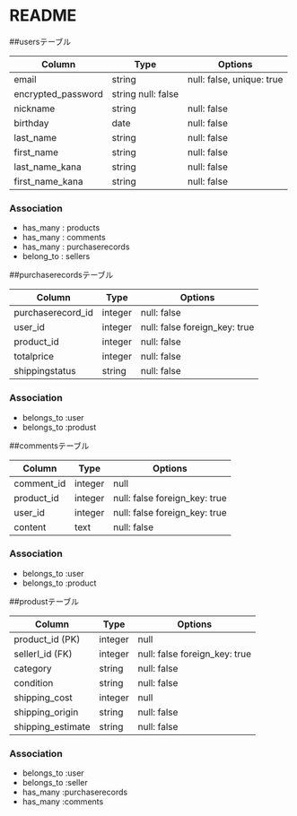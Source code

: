 # README
##usersテーブル

| Column             | Type   | Options     |
| ------------------ | ------ | ----------- |
| email	| string	| null: false, unique: true |
| encrypted_password	| string	null: false |
| nickname	| string	| null: false |
| birthday	| date	| null: false |
| last_name	| string	| null: false |
| first_name	| string	| null: false |
| last_name_kana	| string	| null: false |
| first_name_kana	| string	| null: false |

### Association

- has_many : products 
- has_many : comments
- has_many : purchaserecords
- belong_to : sellers

##purchaserecordsテーブル

| Column             | Type   | Options     |
| ------------------ | ------ | ----------- |
| purchaserecord_id | integer	| null: false |
| user_id         | integer	| null: false foreign_key: true |
| product_id        | integer	| null: false |foreign_key: true |
| totalprice          | integer	| null: false |
| shippingstatus       | string	| null: false |


### Association

- belongs_to :user
- belongs_to :produst


##commentsテーブル

| Column             | Type   | Options     |
| ------------------ | ------ | ----------- |
| comment_id	| integer	| null |
| product_id	| integer	| null: false foreign_key: true|
| user_id	| integer	| null: false foreign_key: true|
| content	| text	| null: false |

### Association

- belongs_to :user
- belongs_to :product



##produstテーブル

| Column             | Type   | Options     |
| ------------------ | ------ | ----------- |
| product_id (PK)       |integer	| null |
| sellerI_id (FK)        | integer	| null: false foreign_key: true |
| category              |string	| null: false |
| condition             |string	| null: false |
| shipping_cost          | integer	| null |
| shipping_origin        |string	| null: false |
| shipping_estimate      |string	| null: false |

### Association

- belongs_to :user
- belongs_to :seller
- has_many :purchaserecords
- has_many :comments


